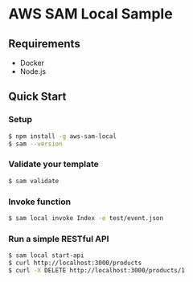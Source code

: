 # AWS SAM Local Sample

## Requirements

- Docker
- Node.js

## Quick Start

### Setup

``` bash
$ npm install -g aws-sam-local
$ sam --version
```

### Validate your template

``` bash
$ sam validate
```

### Invoke function

``` bash
$ sam local invoke Index -e test/event.json
```

### Run a simple RESTful API

``` bash
$ sam local start-api
$ curl http://localhost:3000/products
$ curl -X DELETE http://localhost:3000/products/1
```
